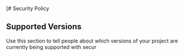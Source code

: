 [# Security Policy

## Supported Versions

Use this section to tell people about which versions of your project are
currently being supported with secur